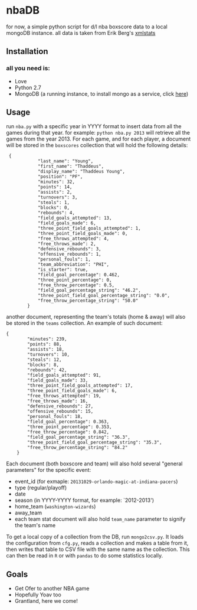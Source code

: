 nbaDB
=====

for now, a simple python script for d/l nba boxscore data to a local mongoDB instance.
all data is taken from Erik Berg's [xmlstats](https://erikberg.com/api)

## Installation


### all you need is:

- Love
- Python 2.7
- MongoDB (a running instance, to install mongo as a service, click [here](http://docs.mongodb.org/manual/tutorial/install-mongodb-on-windows/#mongodb-as-a-windows-service))

## Usage


run `nba.py` with a specific year in YYYY format to insert data from all the games during that year. for example:
`python nba.py 2013` will retrieve all the games from the year 2013. For each game, and for each player, a document will be stored in the `boxscores` collection that will hold the following details:

```
 {
            "last_name": "Young",
            "first_name": "Thaddeus",
            "display_name": "Thaddeus Young",
            "position": "PF",
            "minutes": 32,
            "points": 14,
            "assists": 2,
            "turnovers": 3,
            "steals": 1,
            "blocks": 0,
            "rebounds": 4,
            "field_goals_attempted": 13,
            "field_goals_made": 6,
            "three_point_field_goals_attempted": 1,
            "three_point_field_goals_made": 0,
            "free_throws_attempted": 4,
            "free_throws_made": 2,
            "defensive_rebounds": 3,
            "offensive_rebounds": 1,
            "personal_fouls": 1,
            "team_abbreviation": "PHI",
            "is_starter": true,
            "field_goal_percentage": 0.462,
            "three_point_percentage": 0,
            "free_throw_percentage": 0.5,
            "field_goal_percentage_string": "46.2",
            "three_point_field_goal_percentage_string": "0.0",
            "free_throw_percentage_string": "50.0"
        }
```
another document, representing the team's totals (home & away) will also be stored in the `teams` collection. An example of such document:
```
{
        "minutes": 239,
        "points": 88,
        "assists": 18,
        "turnovers": 10,
        "steals": 12,
        "blocks": 8,
        "rebounds": 42,
        "field_goals_attempted": 91,
        "field_goals_made": 33,
        "three_point_field_goals_attempted": 17,
        "three_point_field_goals_made": 6,
        "free_throws_attempted": 19,
        "free_throws_made": 16,
        "defensive_rebounds": 27,
        "offensive_rebounds": 15,
        "personal_fouls": 18,
        "field_goal_percentage": 0.363,
        "three_point_percentage": 0.353,
        "free_throw_percentage": 0.842,
        "field_goal_percentage_string": "36.3",
        "three_point_field_goal_percentage_string": "35.3",
        "free_throw_percentage_string": "84.2"
    }
```

Each document (both boxscore and team) will also hold several "general parameters" for the specific event:
- event_id (for exmaple: `20131029-orlando-magic-at-indiana-pacers`)
- type (regular/playoff)
- date 
- season (in YYYY-YYYY format, for example: `2012-2013')
- home_team (`washington-wizards`)
- away_team
- each team stat document will also hold `team_name` parameter to signify the team's name


To get a local copy of a collection from the DB, run `mongo2csv.py`. It loads the configuration from `cfg.py`, reads a collection and makes a table from it, then writes that table to CSV file with the same name as the collection. This can then be read in `R` or with `pandas` to do some statistics locally.



## Goals


- Get Ofer to another NBA game
- Hopefully Yoav too
- Grantland, here we come!






